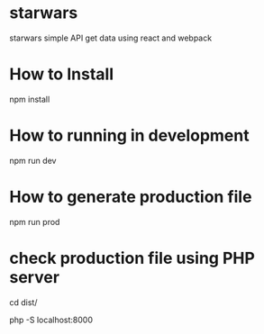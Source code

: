 # starwars
starwars simple API get data using react and webpack 

# How to Install 

npm install

# How to running in development 

npm run dev 

# How to generate production file

npm run prod 

# check production file using PHP server

cd dist/

php -S localhost:8000


